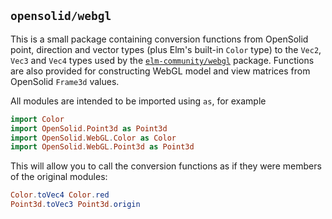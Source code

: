## `opensolid/webgl`

This is a small package containing conversion functions from OpenSolid point,
direction and vector types (plus Elm's built-in `Color` type) to the `Vec2`,
`Vec3` and `Vec4` types used by the [`elm-community/webgl`](http://package.elm-lang.org/packages/elm-community/webgl/latest)
package. Functions are also provided for constructing WebGL model and view
matrices from OpenSolid `Frame3d` values.

All modules are intended to be imported using `as`, for example

```elm
import Color
import OpenSolid.Point3d as Point3d
import OpenSolid.WebGL.Color as Color
import OpenSolid.WebGL.Point3d as Point3d
```

This will allow you to call the conversion functions as if they were members of
the original modules:

```elm
Color.toVec4 Color.red
Point3d.toVec3 Point3d.origin
```

